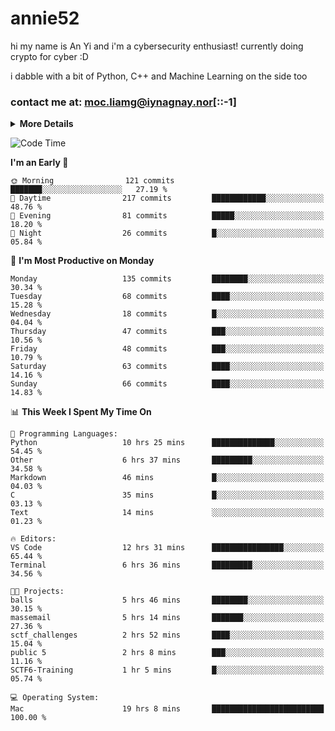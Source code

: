 # annie52 

hi my name is An Yi and i'm a cybersecurity enthusiast!
currently doing crypto for cyber :D

i dabble with a bit of Python, C++ and Machine Learning on the side too

<!--
![trophy](https://github-profile-trophy.vercel.app/?username=yanganyi&theme=discord&no-frame=true&no-bg=false&margin-w=4&row=1)
-->

### contact me at: moc.liamg@iynagnay.nor[::-1] 

<details>
<summary>
  <strong>More Details</strong>
</summary>
<br/>

**main langs**

![Python](https://img.shields.io/badge/-Python-black?style=for-the-badge&logo=python)
![C++](https://img.shields.io/badge/-C%2B%2B-black?style=for-the-badge&logo=c%2B%2B)
![Swift](https://img.shields.io/badge/-Swift-black?style=for-the-badge&logo=swift)

**dev envs**

![VSCode](https://img.shields.io/badge/-VS_Code-black?style=for-the-badge&logo=visualstudiocode)
![Figma](https://img.shields.io/badge/-Figma-black?style=for-the-badge&logo=figma)
![XCode](https://img.shields.io/badge/-XCode-black?style=for-the-badge&logo=xcode)
![Github](https://img.shields.io/badge/-Github-black?style=for-the-badge&logo=github)

**browsers**

![Arc Browser](https://img.shields.io/badge/-Arc-black?style=for-the-badge&logo=arc)
![Opera GX](https://img.shields.io/badge/-Opera_GX-black?style=for-the-badge&logo=operagx)
![Firefox](https://img.shields.io/badge/-Firefox-black?style=for-the-badge&logo=firefox)

**devices**

![macOS](https://img.shields.io/badge/-macOS-black?style=for-the-badge&logo=macos)
![Kali Linux](https://img.shields.io/badge/-Kali-black?style=for-the-badge&logo=kalilinux)
![Windows](https://img.shields.io/badge/-Windows-black?style=for-the-badge&logo=windows11)
![Android](https://img.shields.io/badge/-Android-black?style=for-the-badge&logo=android)

</details>

<!--START_SECTION:waka-->
![Code Time](http://img.shields.io/badge/Code%20Time-232%20hrs%2032%20mins-blue)

**I'm an Early 🐤** 

```text
🌞 Morning                121 commits         ███████░░░░░░░░░░░░░░░░░░   27.19 % 
🌆 Daytime                217 commits         ████████████░░░░░░░░░░░░░   48.76 % 
🌃 Evening                81 commits          █████░░░░░░░░░░░░░░░░░░░░   18.20 % 
🌙 Night                  26 commits          █░░░░░░░░░░░░░░░░░░░░░░░░   05.84 % 
```
📅 **I'm Most Productive on Monday** 

```text
Monday                   135 commits         ████████░░░░░░░░░░░░░░░░░   30.34 % 
Tuesday                  68 commits          ████░░░░░░░░░░░░░░░░░░░░░   15.28 % 
Wednesday                18 commits          █░░░░░░░░░░░░░░░░░░░░░░░░   04.04 % 
Thursday                 47 commits          ███░░░░░░░░░░░░░░░░░░░░░░   10.56 % 
Friday                   48 commits          ███░░░░░░░░░░░░░░░░░░░░░░   10.79 % 
Saturday                 63 commits          ████░░░░░░░░░░░░░░░░░░░░░   14.16 % 
Sunday                   66 commits          ████░░░░░░░░░░░░░░░░░░░░░   14.83 % 
```


📊 **This Week I Spent My Time On** 

```text
💬 Programming Languages: 
Python                   10 hrs 25 mins      ██████████████░░░░░░░░░░░   54.45 % 
Other                    6 hrs 37 mins       █████████░░░░░░░░░░░░░░░░   34.58 % 
Markdown                 46 mins             █░░░░░░░░░░░░░░░░░░░░░░░░   04.03 % 
C                        35 mins             █░░░░░░░░░░░░░░░░░░░░░░░░   03.13 % 
Text                     14 mins             ░░░░░░░░░░░░░░░░░░░░░░░░░   01.23 % 

🔥 Editors: 
VS Code                  12 hrs 31 mins      ████████████████░░░░░░░░░   65.44 % 
Terminal                 6 hrs 36 mins       █████████░░░░░░░░░░░░░░░░   34.56 % 

🐱‍💻 Projects: 
balls                    5 hrs 46 mins       ████████░░░░░░░░░░░░░░░░░   30.15 % 
massemail                5 hrs 14 mins       ███████░░░░░░░░░░░░░░░░░░   27.36 % 
sctf_challenges          2 hrs 52 mins       ████░░░░░░░░░░░░░░░░░░░░░   15.04 % 
public 5                 2 hrs 8 mins        ███░░░░░░░░░░░░░░░░░░░░░░   11.16 % 
SCTF6-Training           1 hr 5 mins         █░░░░░░░░░░░░░░░░░░░░░░░░   05.74 % 

💻 Operating System: 
Mac                      19 hrs 8 mins       █████████████████████████   100.00 % 
```


<!--END_SECTION:waka-->

<!--
## a little background

- I am currently studying at [Hwa Chong Junior College](https://www.hci.edu.sg/), subject combi P CP M E
- Currently doing CTFs and [Leetcode](https://leetcode.com/) daily challenges
- Fluent in English and Chinese, learning Russian and Indonesian

<a href="">
  <img align="centre" src="https://github-readme-stats.vercel.app/api?username=yanganyi&count_private=true&include_all_commits=true&show_icons=true&title_color=007bff&text_color=e7e7e7&icon_color=007bff&bg_color=171c28" />
<a />
-->



<!--
![Top Langs](https://github-readme-stats.vercel.app/api/top-langs/?username=yanganyi&layout=compact&title_color=007bff&text_color=e7e7e7&icon_color=007bff&bg_color=171c28)
-->

<!--
**yanganyi/yanganyi** is a ✨ _special_ ✨ repository because its `README.md` (this file) appears on your GitHub profile.

Here are some ideas to get you started:

- 🔭 I’m currently working on ...
- 🌱 I’m currently learning ...
- 👯 I’m looking to collaborate on ...
- 🤔 I’m looking for help with ...
- 💬 Ask me about ...
- 📫 How to reach me: ...
- 😄 Pronouns: ...
- ⚡ Fun fact: ...
-->

